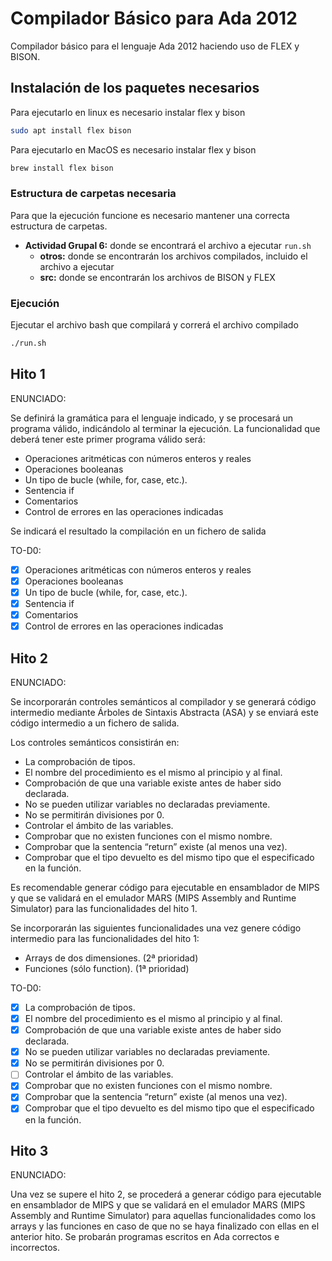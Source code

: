 # Compilador Básico para Ada 2012

Compilador básico para el lenguaje Ada 2012 haciendo uso de FLEX y BISON.

## Instalación de los paquetes necesarios

Para ejecutarlo en linux es necesario instalar flex y bison

```bash
sudo apt install flex bison
```

Para ejecutarlo en MacOS es necesario instalar flex y bison

```zsh
brew install flex bison
```

### Estructura de carpetas necesaria

Para que la ejecución funcione es necesario mantener una correcta estructura de carpetas.

- <b>Actividad Grupal 6:</b> donde se encontrará el archivo a ejecutar `run.sh`
    - <b>otros:</b> donde se encontrarán los archivos compilados, incluido el archivo a ejecutar
    - <b>src:</b> donde se encontrarán los archivos de BISON y FLEX

### Ejecución
Ejecutar el archivo bash que compilará y correrá el archivo compilado

```bash
./run.sh
```

## Hito 1

ENUNCIADO:

Se definirá la gramática para el lenguaje indicado, y se procesará un programa válido,
indicándolo al terminar la ejecución. La funcionalidad que deberá tener este primer
programa válido será:
- Operaciones aritméticas con números enteros y reales
- Operaciones booleanas
- Un tipo de bucle (while, for, case, etc.).
- Sentencia if
- Comentarios
- Control de errores en las operaciones indicadas

Se indicará el resultado la compilación en un fichero de salida

TO-D0:
- [x] Operaciones aritméticas con números enteros y reales
- [x] Operaciones booleanas
- [x] Un tipo de bucle (while, for, case, etc.).
- [x] Sentencia if
- [x] Comentarios
- [x] Control de errores en las operaciones indicadas

## Hito 2

ENUNCIADO:

Se incorporarán controles semánticos al compilador y se generará código intermedio
mediante Árboles de Sintaxis Abstracta (ASA) y se enviará este código intermedio a un
fichero de salida.

Los controles semánticos consistirán en:
- La comprobación de tipos.
- El nombre del procedimiento es el mismo al principio y al final.
- Comprobación de que una variable existe antes de haber sido declarada.
- No se pueden utilizar variables no declaradas previamente.
- No se permitirán divisiones por 0.
- Controlar el ámbito de las variables.
- Comprobar que no existen funciones con el mismo nombre.
- Comprobar que la sentencia “return” existe (al menos una vez).
- Comprobar que el tipo devuelto es del mismo tipo que el especificado en la función.

Es recomendable generar código para ejecutable en ensamblador de MIPS y que se
validará en el emulador MARS (MIPS Assembly and Runtime Simulator) para las
funcionalidades del hito 1.

Se incorporarán las siguientes funcionalidades una vez genere código intermedio para
las funcionalidades del hito 1:
- Arrays de dos dimensiones. (2ª prioridad)
- Funciones (sólo function). (1ª prioridad)

TO-D0:
- [x] La comprobación de tipos.
- [x] El nombre del procedimiento es el mismo al principio y al final.
- [x] Comprobación de que una variable existe antes de haber sido declarada.
- [x] No se pueden utilizar variables no declaradas previamente.
- [x] No se permitirán divisiones por 0.
- [ ] Controlar el ámbito de las variables.
- [x] Comprobar que no existen funciones con el mismo nombre.
- [x] Comprobar que la sentencia “return” existe (al menos una vez).
- [x] Comprobar que el tipo devuelto es del mismo tipo que el especificado en la función.

## Hito 3

ENUNCIADO:

Una vez se supere el hito 2, se procederá a generar código para ejecutable en
ensamblador de MIPS y que se validará en el emulador MARS (MIPS Assembly and
Runtime Simulator) para aquellas funcionalidades como los arrays y las funciones en
caso de que no se haya finalizado con ellas en el anterior hito.
Se probarán programas escritos en Ada correctos e incorrectos.